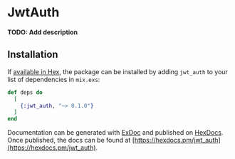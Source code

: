 # JwtAuth

**TODO: Add description**

## Installation

If [available in Hex](https://hex.pm/docs/publish), the package can be installed
by adding `jwt_auth` to your list of dependencies in `mix.exs`:

```elixir
def deps do
  [
    {:jwt_auth, "~> 0.1.0"}
  ]
end
```

Documentation can be generated with [ExDoc](https://github.com/elixir-lang/ex_doc)
and published on [HexDocs](https://hexdocs.pm). Once published, the docs can
be found at [https://hexdocs.pm/jwt_auth](https://hexdocs.pm/jwt_auth).

